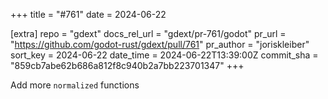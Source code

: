 +++
title = "#761"
date = 2024-06-22

[extra]
repo = "gdext"
docs_rel_url = "gdext/pr-761/godot"
pr_url = "https://github.com/godot-rust/gdext/pull/761"
pr_author = "joriskleiber"
sort_key = 2024-06-22
date_time = 2024-06-22T13:39:00Z
commit_sha = "859cb7abe62b686a812f8c940b2a7bb223701347"
+++

Add more `normalized` functions

